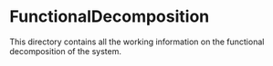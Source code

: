FunctionalDecomposition
=======================

This directory contains all the working information on the functional decomposition of the system.

